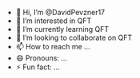 - 👋 Hi, I’m @DavidPevzner17
- 👀 I’m interested in QFT
- 🌱 I’m currently learning QFT
- 💞️ I’m looking to collaborate on QFT
- 📫 How to reach me ...
- 😄 Pronouns: ...
- ⚡ Fun fact: ...

<!---
DavidPevzner17/DavidPevzner17 is a ✨ special ✨ repository because its `README.md` (this file) appears on your GitHub profile.
You can click the Preview link to take a look at your changes.
--->
